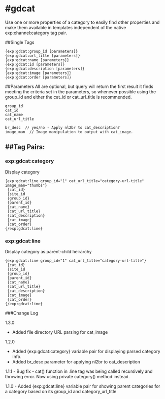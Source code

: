 #gdcat
=========

Use one or more properties of a category to easily find other properties and make them available in templates independent of the native exp:channel:category tag pair.

##Single Tags

```
{exp:gdcat:group_id [parameters]} 
{exp:gdcat:url_title [parameters]}
{exp:gdcat:name [parameters]} 
{exp:gdcat:id [parameters]}
{exp:gdcat:description [parameters]} 
{exp:gdcat:image [parameters]}
{exp:gdcat:order [parameters]}
```

##Parameters
All are optional, but query will return
the first result it finds meeting the criteria set in the parameters, 
so whenever possible using the group_id and either the cat_id or 
cat_url_title is recommended.

```
group_id
cat_id
cat_name
cat_url_title

br_desc  // yes/no - Apply nl2br to cat_description? 
image_man  // Image manipulation to output with cat_image.
```


##Tag Pairs:
----------------------------------------------------------------------------

### exp:gdcat:category

Display category

```
{exp:gdcat:line group_id="1" cat_url_title="category-url-title" image_man="thumbs"}
 {cat_id}
 {site_id
 {group_id}
 {parent_id}
 {cat_name}
 {cat_url_title}
 {cat_description}
 {cat_image}
 {cat_order}
{/exp:gdcat:line}
```

### exp:gdcat:line

Display category as parent-child heirarchy

```
{exp:gdcat:line group_id="1" cat_url_title="category-url-title"}
 {cat_id}
 {site_id
 {group_id}
 {parent_id}
 {cat_name}
 {cat_url_title}
 {cat_description}
 {cat_image}
 {cat_order}
{/exp:gdcat:line}
```


###Change Log


1.3.0
 - Added file directory URL parsing for cat_image
 
1.2.0
 - Added {exp:gdcat:category} variable pair for displaying parsed category info.
 - Added br_desc parameter for applying nl2br to cat_description

1.1.1 - Bug fix - cat() function in :line tag was being called recursively and throwing error. 
Now using private category() method instead.

1.1.0 - Added {exp:gdcat:line} variable pair for showing parent categories 
for a category based on its group_id and category_url_title
